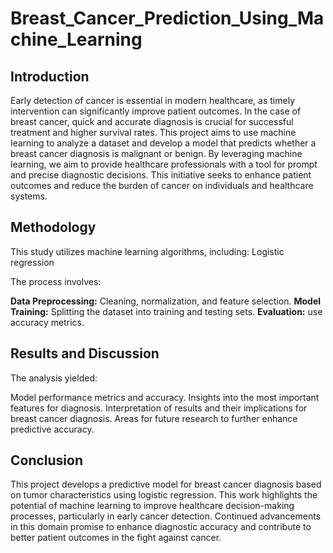 # Breast_Cancer_Prediction_Using_Machine_Learning

## Introduction

Early detection of cancer is essential in modern healthcare, as timely intervention can significantly improve patient outcomes. In the case of breast cancer, quick and accurate diagnosis is crucial for successful treatment and higher survival rates. This project aims to use machine learning to analyze a dataset and develop a model that predicts whether a breast cancer diagnosis is malignant or benign. By leveraging machine learning, we aim to provide healthcare professionals with a tool for prompt and precise diagnostic decisions. This initiative seeks to enhance patient outcomes and reduce the burden of cancer on individuals and healthcare systems.

## Methodology

This study utilizes machine learning algorithms, including:
Logistic regression

The process involves:

**Data Preprocessing:** Cleaning, normalization, and feature selection.
**Model Training:** Splitting the dataset into training and testing sets.
**Evaluation:** use accuracy metrics.

## Results and Discussion

The analysis yielded:

Model performance metrics and accuracy.
Insights into the most important features for diagnosis.
Interpretation of results and their implications for breast cancer diagnosis.
Areas for future research to further enhance predictive accuracy.

## Conclusion

This project develops a predictive model for breast cancer diagnosis based on tumor characteristics using logistic regression. This work highlights the potential of machine learning to improve healthcare decision-making processes, particularly in early cancer detection. Continued advancements in this domain promise to enhance diagnostic accuracy and contribute to better patient outcomes in the fight against cancer.
